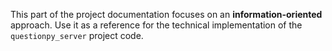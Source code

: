 This part of the project documentation focuses on
an **information-oriented** approach. Use it as a
reference for the technical implementation of the
`questionpy_server` project code.




